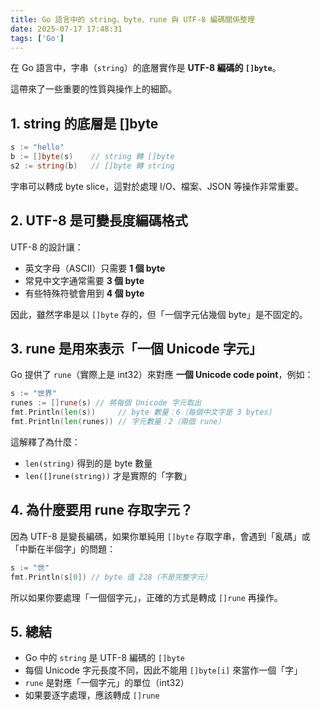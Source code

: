 ```yaml
---
title: Go 語言中的 string、byte、rune 與 UTF-8 編碼關係整理
date: 2025-07-17 17:48:31
tags: ['Go']
---
```

在 Go 語言中，字串（`string`）的底層實作是 **UTF-8 編碼的 `[]byte`**。

這帶來了一些重要的性質與操作上的細節。

## 1. string 的底層是 []byte

```go
s := "hello"
b := []byte(s)    // string 轉 []byte
s2 := string(b)   // []byte 轉 string
```

字串可以轉成 byte slice，這對於處理 I/O、檔案、JSON 等操作非常重要。

## 2. UTF-8 是可變長度編碼格式

UTF-8 的設計讓：

- 英文字母（ASCII）只需要 **1 個 byte**
- 常見中文字通常需要 **3 個 byte**
- 有些特殊符號會用到 **4 個 byte**

因此，雖然字串是以 `[]byte` 存的，但「一個字元佔幾個 byte」是不固定的。

## 3. rune 是用來表示「一個 Unicode 字元」

Go 提供了 `rune`（實際上是 int32）來對應 **一個 Unicode code point**，例如：

```go
s := "世界"
runes := []rune(s) // 將每個 Unicode 字元取出
fmt.Println(len(s))     // byte 數量：6（每個中文字是 3 bytes）
fmt.Println(len(runes)) // 字元數量：2（兩個 rune）
```

這解釋了為什麼：

- `len(string)` 得到的是 byte 數量
- `len([]rune(string))` 才是實際的「字數」

## 4. 為什麼要用 rune 存取字元？

因為 UTF-8 是變長編碼，如果你單純用 `[]byte` 存取字串，會遇到「亂碼」或「中斷在半個字」的問題：

```go
s := "世"
fmt.Println(s[0]) // byte 值 228（不是完整字元）
```

所以如果你要處理「一個個字元」，正確的方式是轉成 `[]rune` 再操作。

## 5. 總結

- Go 中的 `string` 是 UTF-8 編碼的 `[]byte`
- 每個 Unicode 字元長度不同，因此不能用 `[]byte[i]` 來當作一個「字」
- `rune` 是對應「一個字元」的單位（int32）
- 如果要逐字處理，應該轉成 `[]rune`
